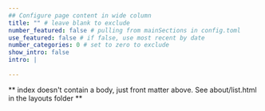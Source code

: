 ```yaml
---
## Configure page content in wide column
title: "" # leave blank to exclude
number_featured: false # pulling from mainSections in config.toml
use_featured: false # if false, use most recent by date
number_categories: 0 # set to zero to exclude
show_intro: false
intro: |
  
---
```


** index doesn't contain a body, just front matter above.
See about/list.html in the layouts folder **